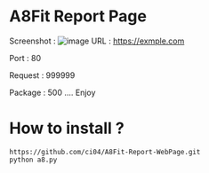 # A8Fit Report Page 
Screenshot :
![image](https://github.com/ci04/A8Fit-Report-WebPage/assets/166393448/b372d40c-f201-4950-867b-8a872e563ffc)
URL : https://exmple.com

Port : 80

Request : 999999

Package : 500
.... Enjoy
# How to install ?
```
https://github.com/ci04/A8Fit-Report-WebPage.git
python a8.py
```
